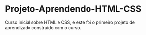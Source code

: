 # Projeto-Aprendendo-HTML-CSS
Curso inicial sobre HTML e CSS, e este foi o primeiro projeto de aprendizado construído com o curso.
